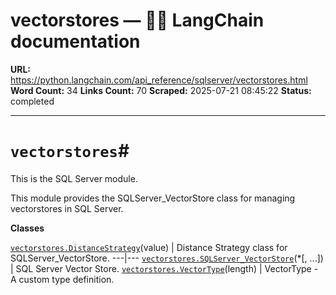 # vectorstores — 🦜🔗 LangChain  documentation

**URL:** https://python.langchain.com/api_reference/sqlserver/vectorstores.html
**Word Count:** 34
**Links Count:** 70
**Scraped:** 2025-07-21 08:45:22
**Status:** completed

---

# `vectorstores`\#

This is the SQL Server module.

This module provides the SQLServer\_VectorStore class for managing vectorstores in SQL Server.

**Classes**

[`vectorstores.DistanceStrategy`](https://python.langchain.com/api_reference/sqlserver/vectorstores/langchain_sqlserver.vectorstores.DistanceStrategy.html#langchain_sqlserver.vectorstores.DistanceStrategy "langchain_sqlserver.vectorstores.DistanceStrategy")\(value\) | Distance Strategy class for SQLServer\_VectorStore.   ---|---   [`vectorstores.SQLServer_VectorStore`](https://python.langchain.com/api_reference/sqlserver/vectorstores/langchain_sqlserver.vectorstores.SQLServer_VectorStore.html#langchain_sqlserver.vectorstores.SQLServer_VectorStore "langchain_sqlserver.vectorstores.SQLServer_VectorStore")\(\*\[, ...\]\) | SQL Server Vector Store.   [`vectorstores.VectorType`](https://python.langchain.com/api_reference/sqlserver/vectorstores/langchain_sqlserver.vectorstores.VectorType.html#langchain_sqlserver.vectorstores.VectorType "langchain_sqlserver.vectorstores.VectorType")\(length\) | VectorType - A custom type definition.